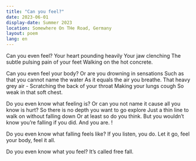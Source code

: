 ```yaml
---
title: "Can you feel?"
date: 2023-06-01
display-date: Summer 2023
location: Somewhere On THe Road, Germany
layout: poem
lang: en
---
```

Can you even feel? 
Your heart pounding heavily 
Your jaw clenching 
The subtle pulsing pain of your feet 
Walking on the hot concrete. 

Can you even feel your body? 
Or are you drowning in sensations 
Such as that you cannot name the water 
As it equals the air you breathe. 
That heavy grey air - 
Scratching the back of your throat 
Making your lungs cough 
So weak in that soft chest. 

Do you even know what feeling is? 
Or can you not name it cause all you know is hurt? 
So there is no depth you want to go explore 
Just a thin line to walk on without falling down 
Or at least so do you think. 
But you wouldn’t know you’re falling if you did. 
And you are. !

Do you even know what falling feels like? 
If you listen, you do. 
Let it go, feel your body, feel it all. 

Do you even know what you feel? 
It’s called free fall. 

